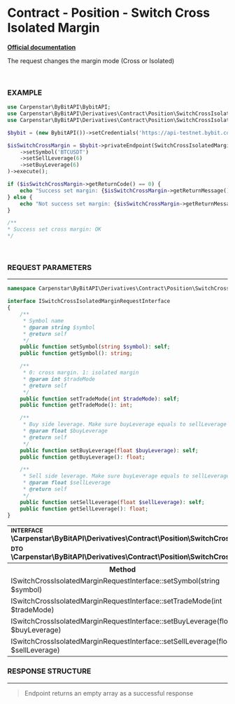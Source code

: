 # Contract - Position - Switch Cross Isolated Margin
<b>[Official documentation](https://bybit-exchange.github.io/docs/derivatives/contract/cross-isolated)</b>

<p>The request changes the margin mode (Cross or Isolated)</p>

<br />

<h3 align="left" width="100%"><b>EXAMPLE</b></h3>

```php
use Carpenstar\ByBitAPI\BybitAPI;
use Carpenstar\ByBitAPI\Derivatives\Contract\Position\SwitchCrossIsolatedMargin\Request\SwitchCrossIsolatedMarginRequest;
use Carpenstar\ByBitAPI\Derivatives\Contract\Position\SwitchCrossIsolatedMargin\SwitchCrossIsolatedMargin;

$bybit = (new BybitAPI())->setCredentials('https://api-testnet.bybit.com', 'apiKey', 'apiSecret');

$isSwitchCrossMargin = $bybit->privateEndpoint(SwitchCrossIsolatedMargin::class, (new SwitchCrossIsolatedMarginRequest())
    ->setSymbol('BTCUSDT')
    ->setSellLeverage(6)
    ->setBuyLeverage(6)
)->execute();

if ($isSwitchCrossMargin->getReturnCode() == 0) {
    echo "Success set margin: {$isSwitchCrossMargin->getReturnMessage()}\n";
} else {
    echo "Not success set margin: {$isSwitchCrossMargin->getReturnMessage()}\n";
}

/**
* Success set cross margin: OK
*/
````

<br />

<h3 align="left" width="100%"><b>REQUEST PARAMETERS</b></h3>

---

```php
namespace Carpenstar\ByBitAPI\Derivatives\Contract\Position\SwitchCrossIsolatedMargin\Interfaces;

interface ISwitchCrossIsolatedMarginRequestInterface
{
    /**
     * Symbol name
     * @param string $symbol
     * @return self
     */
    public function setSymbol(string $symbol): self;
    public function getSymbol(): string;

    /**
     * 0: cross margin. 1: isolated margin
     * @param int $tradeMode
     * @return self
     */
    public function setTradeMode(int $tradeMode): self;
    public function getTradeMode(): int;

    /**
     * Buy side leverage. Make sure buyLeverage equals to sellLeverage
     * @param float $buyLeverage
     * @return self
     */
    public function setBuyLeverage(float $buyLeverage): self;
    public function getBuyLeverage(): float;

    /**
     * Sell side leverage. Make sure buyLeverage equals to sellLeverage
     * @param float $sellLeverage
     * @return self
     */
    public function setSellLeverage(float $sellLeverage): self;
    public function getSellLeverage(): float;
}
```

<table style="width: 100%">
   <tr>
     <td colspan="3" style="text-align: left">
        <sup><b>INTERFACE</b></sup> <br />
        <b>\Carpenstar\ByBitAPI\Derivatives\Contract\Position\SwitchCrossIsolatedMargin\Interfaces\ISwitchCrossIsolatedMarginRequestInterface::class</b>
     </td>
   </tr>
   <tr>
     <td colspan="3" style="text-align: left">
        <sup><b>DTO</b></sup> <br />
        <b>\Carpenstar\ByBitAPI\Derivatives\Contract\Position\SwitchCrossIsolatedMargin\Request\SwitchCrossIsolatedMarginRequest::class</b>
     </td>
   </tr>
   <tr>
     <th style="width: 45%; text-align: center">Method</th>
     <th style="width: 5%; text-align: center">Required</th>
     <th style="width: 50%; text-align: center">Description</th>
   </tr>
   <tr>
     <td>ISwitchCrossIsolatedMarginRequestInterface::setSymbol(string $symbol)</td>
     <td><b>YES</b></td>
     <td>Trading pair</td>
   </tr>
   <tr>
     <td>ISwitchCrossIsolatedMarginRequestInterface::setTradeMode(int $tradeMode)</td>
     <td><b>YES</b></td>
     <td> 0: cross margin. 1: isolated margin </td>
   </tr>
   <tr>
     <td>ISwitchCrossIsolatedMarginRequestInterface::setBuyLeverage(float $buyLeverage)</td>
     <td><b>YES</b></td>
     <td> Buy side leverage. Make sure buyLeverage equals to sellLeverage </td>
   </tr>
   <tr>
     <td>ISwitchCrossIsolatedMarginRequestInterface::setSellLeverage(float $sellLeverage)</td>
     <td><b>YES</b></td>
     <td> Sell side leverage. Make sure buyLeverage equals to sellLeverage </td>
   </tr>
</table>

<h3 align="left" width="100%"><b>RESPONSE STRUCTURE</b></h3>

---

> Endpoint returns an empty array as a successful response
